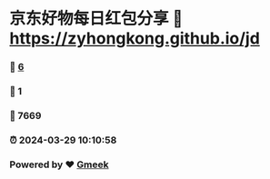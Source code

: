 # 京东好物每日红包分享 :link: https://zyhongkong.github.io/jd 
### :page_facing_up: [6](https://zyhongkong.github.io/jd/tag.html) 
### :speech_balloon: 1 
### :hibiscus: 7669 
### :alarm_clock: 2024-03-29 10:10:58 
### Powered by :heart: [Gmeek](https://github.com/Meekdai/Gmeek)
